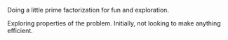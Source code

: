 Doing a little prime factorization for fun and exploration.

Exploring properties of the problem. Initially, not looking to make anything efficient.